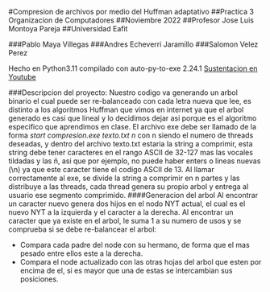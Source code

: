 #Compresion de archivos por medio del Huffman adaptativo
##Practica 3 Organizacion de Computadores
##Noviembre 2022
##Profesor Jose Luis Montoya Pareja
##Universidad Eafit

###Pablo Maya Villegas
###Andres Echeverri Jaramillo
###Salomon Velez Perez


Hecho en Python3.11 compilado con auto-py-to-exe 2.24.1
[Sustentacion en Youtube]()

###Descripcion del proyecto:
Nuestro codigo va generando un arbol binario el cual puede ser re-balanceado con cada letra nueva que lee, es distinto a los algoritmos Huffman que vimos en internet ya que el arbol generado es casi que lineal y lo decidimos dejar asi porque es el algoritmo especifico que aprendimos en clase.
El archivo exe debe ser llamado de la forma _start compresion.exe texto.txt n_ con n siendo el numero de threads deseadas, y dentro del archivo texto.txt estaria la string a comprimir, esta string debe tener caracteres en el rango ASCII de 32-127 mas las vocales tildadas y las ñ, asi que por ejemplo, no puede haber enters o lineas nuevas (\n) ya que este caracter tiene el codigo ASCII de 13.
Al llamar correctamente al exe, se divide la string a comprimir en n partes y las distribuye a las threads, cada thread genera su propio arbol y entrega al usuario ese segmento comprimido.
####Generacion del arbol
Al encontrar un caracter nuevo genera dos hijos en el nodo NYT actual, el cual es el nuevo NYT a la izquierda y el caracter a la derecha.
Al encontrar un caracter que ya existe en el arbol, le suma 1 a su numero de usos y se comprueba si se debe re-balancear el arbol:
 - Compara cada padre del node con su hermano, de forma que el mas pesado entre ellos este a la derecha.
 - Compara el node actualizado con las otras hojas del arbol que esten por encima de el, si es mayor que una de estas se intercambian sus posiciones.
